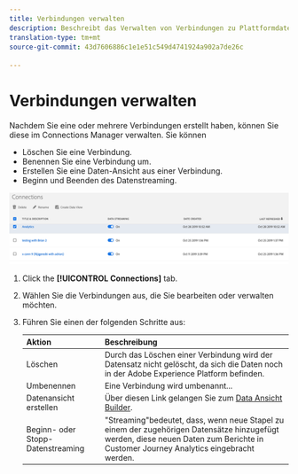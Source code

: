 ```yaml
---
title: Verbindungen verwalten
description: Beschreibt das Verwalten von Verbindungen zu Plattformdatensätzen.
translation-type: tm+mt
source-git-commit: 43d7606886c1e1e51c549d4741924a902a7de26c

---
```



# Verbindungen verwalten

Nachdem Sie eine oder mehrere Verbindungen erstellt haben, können Sie diese im Connections Manager verwalten. Sie können

* Löschen Sie eine Verbindung.
* Benennen Sie eine Verbindung um.
* Erstellen Sie eine Daten-Ansicht aus einer Verbindung.
* Beginn und Beenden des Datenstreaming.

![Connections-Manager](assets/connections-manager.png)

1. Click the **[!UICONTROL Connections]** tab.

2. Wählen Sie die Verbindungen aus, die Sie bearbeiten oder verwalten möchten.

3. Führen Sie einen der folgenden Schritte aus:

   | Aktion | Beschreibung |
   |---|---|
   | Löschen | Durch das Löschen einer Verbindung wird der Datensatz nicht gelöscht, da sich die Daten noch in der Adobe Experience Platform befinden. |
   | Umbenennen | Eine Verbindung wird umbenannt... |
   | Datenansicht erstellen | Über diesen Link gelangen Sie zum [Data Ansicht Builder](/help/data-views/create-dataview.md). |
   | Beginn- oder Stopp-Datenstreaming | &quot;Streaming&quot;bedeutet, dass, wenn neue Stapel zu einem der zugehörigen Datensätze hinzugefügt werden, diese neuen Daten zum Berichte in Customer Journey Analytics eingebracht werden. |


